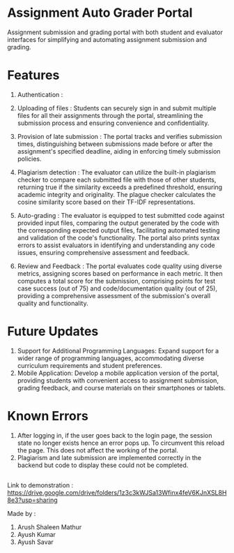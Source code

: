 
# Assignment Auto Grader Portal

Assignment submission and grading portal with both student and evaluator interfaces for simplifying and automating assignment submission and grading.  

# Features

1. Authentication : 

2. Uploading of files : Students can securely sign in and submit multiple files for all their assignments through the portal, streamlining the submission process and ensuring convenience and confidentiality.

3. Provision of late submission : The portal tracks and verifies submission times, distinguishing between submissions made before or after the assignment's specified deadline, aiding in enforcing timely submission policies.

4. Plagiarism detection : The evaluator can utilize the built-in plagiarism checker to compare each submitted file with those of other students, returning true if the similarity exceeds a predefined threshold, ensuring academic integrity and originality.
The plague checker calculates the cosine similarity score based on their TF-IDF representations.

5. Auto-grading : The evaluator is equipped to test submitted code against provided input files, comparing the output generated by the code with the corresponding expected output files, facilitating automated testing and validation of the code's functionality. The portal also prints syntax errors to assist evaluators in identifying and understanding any code issues, ensuring comprehensive assessment and feedback. 

6. Review and Feedback : The portal evaluates code quality using diverse metrics, assigning scores based on performance in each metric. It then computes a total score for the submission, comprising points for test case success (out of 75) and code/documentation quality (out of 25), providing a comprehensive assessment of the submission's overall quality and functionality.

# Future Updates

1. Support for Additional Programming Languages: Expand support for a wider range of programming languages, accommodating diverse curriculum requirements and student preferences.
2. Mobile Application: Develop a mobile application version of the portal, providing students with convenient access to assignment submission, grading feedback, and course materials on their smartphones or tablets.

# Known Errors
1. After logging in, if the user goes back to the login page, the session state no longer exists hence an error pops up. To circumvent this reload the page. This does not affect the working of the portal. 
2. Plagiarism and late submission are implemented correctly in the backend but code to display these could not be completed.

##
Link to demonstration : https://drive.google.com/drive/folders/1z3c3kWJSa13Wfinx4feV6KJnXSL8H8e3?usp=sharing 

Made by : 
1. Arush Shaleen Mathur
2. Ayush Kumar
3. Ayush Savar